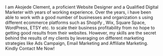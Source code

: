 I am Akojede Clement, a proficient Website Designer and a Qualified Digital Marketer with years of working experience. Over the years, i have been able to work with a good number of businesses and organization s using different ecommerce platforms such as Shopify , Wix, Square Space, WordPress, ETSY etc. to scale their business profitability from no hope to getting good results from their websites. However, my skills are the secret behind the results of my clients by leveraging on different marketing strategies like Ads Campaign, Email Marketing and Affiliate Marketing. Kindly Contact Me Now!
